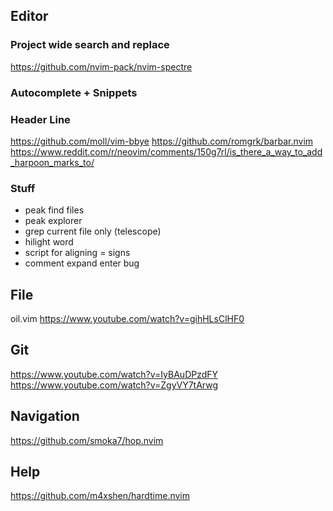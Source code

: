 ## Editor
### Project wide search and replace
https://github.com/nvim-pack/nvim-spectre

### Autocomplete + Snippets


### Header Line
https://github.com/moll/vim-bbye
https://github.com/romgrk/barbar.nvim
https://www.reddit.com/r/neovim/comments/150g7rl/is_there_a_way_to_add_harpoon_marks_to/

### Stuff
* peak find files
* peak explorer
* grep current file only (telescope)
* hilight word
* script for aligning = signs
* comment expand enter bug


## File
oil.vim
https://www.youtube.com/watch?v=gihHLsClHF0

## Git
https://www.youtube.com/watch?v=IyBAuDPzdFY
https://www.youtube.com/watch?v=ZgyVY7tArwg


## Navigation
https://github.com/smoka7/hop.nvim

## Help
https://github.com/m4xshen/hardtime.nvim



